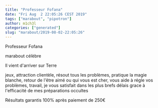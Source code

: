 ```yaml
---
title: "Professeur Fofana"
date: "Fri Aug  2 22:05:26 CEST 2019"
tags: ["marabout", "pipotron"]
author: m1ch3l
categories: ["generated"]
slug: "marabout/2019-08-02-22:05:26"
---
```


Professeur Fofana

marabout célèbre

Il vient d'arriver sur Terre

jeux, attraction clientèle, résout tous les problèmes, pratique la magie blanche, retour de l'être aimé ou qui vous est cher, vous aide à régle vos problèmes, travail, je vous satisfait dans les plus brefs délais grace à l'efficacité de mes préparations occultes

Résultats garantis 100% après paiement de 250€
